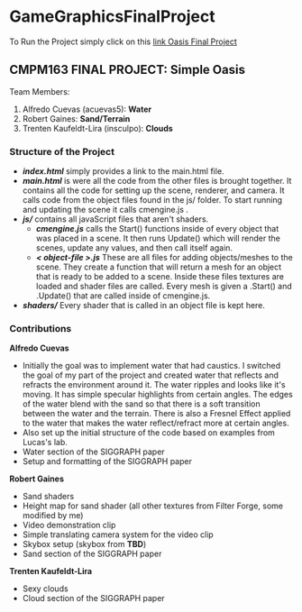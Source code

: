 # GameGraphicsFinalProject

To Run the Project simply click on this 
[link Oasis Final Project](https://alfredocuevas.github.io/GameGraphicsFinalProject/main.html)

## CMPM163 FINAL PROJECT: Simple Oasis

Team Members: 
  1. Alfredo Cuevas (acuevas5): **Water** <br>
  2. Robert Gaines: **Sand/Terrain** <br>
  3. Trenten Kaufeldt-Lira (insculpo): **Clouds** <br>
  
### Structure of the Project
- **_index.html_** simply provides a link to the main.html file. <br>
- **_main.html_** is were all the code from the other files is brought together. It contains all the code for setting up the scene, renderer, and camera. It calls code from the object files found in the js/ folder. To start running and updating the scene it calls cmengine.js . <br>
- **_js/_** contains all javaScript files that aren't shaders. <br>
  - **_cmengine.js_** calls the Start() functions inside of every object that was placed in a scene. It then runs Update() which will render the scenes, update any values, and then call itself again. <br>
  - **_< object-file >.js_** These are all files for adding objects/meshes to the scene. They create a function that will return a mesh for an object that is ready to be added to a scene. Inside these files textures are loaded and shader files are called. Every mesh is given a .Start() and .Update() that are called inside of cmengine.js. <br>
- **_shaders/_** Every shader that is called in an object file is kept here. <br>

### Contributions
<b>Alfredo Cuevas</b><br>
- Initially the goal was to implement water that had caustics. I switched the goal of my part of the project and created water that reflects and refracts the environment around it. The water ripples and looks like it's moving. It has simple specular highlights from certain angles. The edges of the water blend with the sand so that there is a soft transition between the water and the terrain. There is also a Fresnel Effect applied to the water that makes the water reflect/refract more at certain angles.
- Also set up the initial structure of the code based on examples from Lucas's lab.
- Water section of the SIGGRAPH paper
- Setup and formatting of the SIGGRAPH paper

<b>Robert Gaines</b>
- Sand shaders
- Height map for sand shader (all other textures from Filter Forge, some modified by me)
- Video demonstration clip
- Simple translating camera system for the video clip
- Skybox setup (skybox from **TBD**)
- Sand section of the SIGGRAPH paper

<b>Trenten Kaufeldt-Lira</b>
- Sexy clouds
- Cloud section of the SIGGRAPH paper
